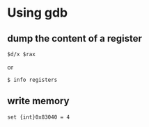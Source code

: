 # Using gdb

## dump the content of a register
```
$d/x $rax
```

or
```
$ info registers
```

## write memory

```
set {int}0x83040 = 4
```
